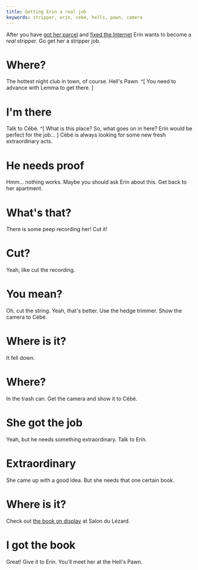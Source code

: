 ```yaml
---
title: Getting Erin a real job
keywords: stripper, erin, cebe, hells, pawn, camera
---
```


After you have [got her parcel](020-parcel/index.md) and [fixed the Internet](030-internet.md) Erin wants to become a _real_ stripper. Go get her a stripper job.

# Where?
The hottest night club in town, of course. Hell's Pawn. ^[ You need to advance with Lemma to get there. ]

# I'm there
Talk to Cébé. ^[ What is this place? So, what goes on in here? Erin would be perfect for the job... ]
Cébé is always looking for some new fresh extraordinary acts.

# He needs proof
Hmm... nothing works. Maybe you should ask Erin about this. Get back to her apartment.

# What's that?
There is some peep recording her! Cut it!

# Cut?
Yeah, like cut the recording.

# You mean?
Oh, cut the string. Yeah, that's better. Use the hedge trimmer. Show the camera to Cébé.

# Where is it?
It fell down.

# Where?
In the trash can. Get the camera and show it to Cébé.

# She got the job
Yeah, but he needs something extraordinary. Talk to Erin.

# Extraordinary
She came up with a good idea. But she needs that one certain book.

# Where is it?
Check out [the book on display](/040-strip/020-salon/020-book.md) at Salon du Lézard.

# I got the book
Great! Give it to Erin. You'll meet her at the Hell's Pawn.
